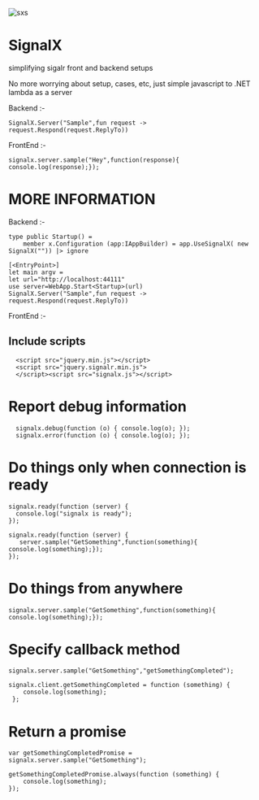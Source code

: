 ![sxs](https://cloud.githubusercontent.com/assets/2102748/18841414/a912f0bc-83df-11e6-81ca-608ac62cac47.png) 
# SignalX
simplifying sigalr front and backend  setups

No more worrying about setup, cases, etc, just simple javascript to .NET lambda as a server


Backend :-

	SignalX.Server("Sample",fun request -> request.Respond(request.ReplyTo))	
	
FrontEnd :-
    
    signalx.server.sample("Hey",function(response){ console.log(response);});

MORE INFORMATION
==================================================================

Backend :-

    type public Startup() =
        member x.Configuration (app:IAppBuilder) = app.UseSignalX( new SignalX("")) |> ignore
		
    [<EntryPoint>]
    let main argv = 
    let url="http://localhost:44111"
    use server=WebApp.Start<Startup>(url)
	SignalX.Server("Sample",fun request -> request.Respond(request.ReplyTo))	
	
FrontEnd :-
	
Include scripts
----------------------------------------------------------------

      <script src="jquery.min.js"></script>      
      <script src="jquery.signalr.min.js">
      </script><script src="signalx.js"></script>


Report debug information
=========================================================

      signalx.debug(function (o) { console.log(o); });
      signalx.error(function (o) { console.log(o); });
 
Do things only when connection is ready
=========================================================
 
    signalx.ready(function (server) {
      console.log("signalx is ready");
    });
 
    signalx.ready(function (server) {
       server.sample("GetSomething",function(something){ console.log(something);});
    });
 
Do things from anywhere
=========================================================

    signalx.server.sample("GetSomething",function(something){ console.log(something);});
 
Specify callback method
=========================================================

    signalx.server.sample("GetSomething","getSomethingCompleted");
 
    signalx.client.getSomethingCompleted = function (something) {
        console.log(something);
     };
 
 
Return a promise
=========================================================

    var getSomethingCompletedPromise = signalx.server.sample("GetSomething");
 
    getSomethingCompletedPromise.always(function (something) {
        console.log(something);
    });
 
 
 
 
 
 
 
 
